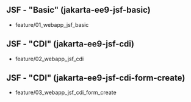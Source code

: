 ## JSF - "Basic" (jakarta-ee9-jsf-basic)
* feature/01_webapp_jsf_basic

## JSF - "CDI" (jakarta-ee9-jsf-cdi)
* feature/02_webapp_jsf_cdi

## JSF - "CDI" (jakarta-ee9-jsf-cdi-form-create)
* feature/03_webapp_jsf_cdi_form_create

